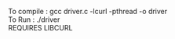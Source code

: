 To compile : gcc driver.c -lcurl -pthread -o driver <br />   To Run : ./driver <br />   REQUIRES LIBCURL  

